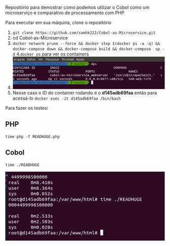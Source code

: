 Repositório para demostrar como podemos utilizar o Cobol como um microserviço e comparativo de processamento com PHP

Para executar em sua máquina, clone o repositório

1. `git clone https://github.com/samhk222/Cobol-as-Microservice.git`
2. cd Cobol-as-Microservice
3. `docker network prune --force && docker stop $(docker ps -a -q) && docker-compose down && docker-compose build && docker-compose  up -d`
4.`docker ps` para ver os containers 
5. ![](images/2020-10-11-18-21-35.png)
6. Nesse caso o ID do container rodando é o **d145adb69faa** então para acessá-lo `docker exec -it d145adb69faa /bin/bash`


Para fazer os testes:

PHP
---
`time php -f READHUGE.php`

Cobol
---
`time ./READHUGE`


![](images/2020-10-11-18-24-31.png)

